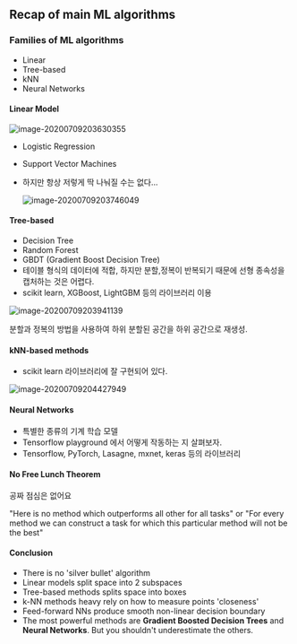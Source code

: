 

## Recap of main ML algorithms

### Families of ML algorithms

- Linear
- Tree-based
- kNN
- Neural Networks



#### Linear Model

![image-20200709203630355](../../../upload/image-20200709203630355.png)

- Logistic Regression

- Support Vector Machines

- 하지만 항상 저렇게 딱 나눠질 수는 없다...

  ![image-20200709203746049](../../../upload/image-20200709203746049.png)

#### Tree-based

- Decision Tree
- Random Forest
- GBDT (Gradient Boost Decision Tree)
- 테이블 형식의 데이터에 적합, 하지만 분할,정복이 반복되기 때문에 선형 종속성을 캡처하는 것은 어렵다.
- scikit learn, XGBoost, LightGBM 등의 라이브러리  이용

![image-20200709203941139](../../../upload/image-20200709203941139.png)

분할과 정복의 방법을 사용하여 하위 분할된 공간을 하위 공간으로 재생성.



#### kNN-based methods

- scikit learn 라이브러리에 잘 구현되어 있다.

![image-20200709204427949](../../../upload/image-20200709204427949.png)



#### Neural Networks

- 특별한 종류의 기계 학습 모델
- Tensorflow playground 에서 어떻게 작동하는 지 살펴보자.
- Tensorflow, PyTorch, Lasagne, mxnet, keras 등의 라이브러리



#### No Free Lunch Theorem

공짜 점심은 없어요

"Here is no method which outperforms all other for all tasks" or "For every method we can construct a task for which this particular method will not be the best"



#### Conclusion

- There is no 'silver bullet' algorithm
- Linear models split space into 2 subspaces
- Tree-based methods splits space into boxes
- k-NN methods heavy rely on how to measure points 'closeness'
- Feed-forward NNs produce smooth non-linear decision boundary
- The most powerful methods are **Gradient Boosted Decision Trees** and **Neural Networks**. But you shouldn't underestimate the others.

